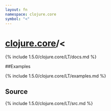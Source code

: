 ```yaml
---
layout: fn
namespace: clojure.core
symbol: "<"
---
```


# [clojure.core](../)/<

{% include 1.5.0/clojure.core/LT/docs.md %}

##Examples

{% include 1.5.0/clojure.core/LT/examples.md %}
## Source
{% include 1.5.0/clojure.core/LT/src.md %}

